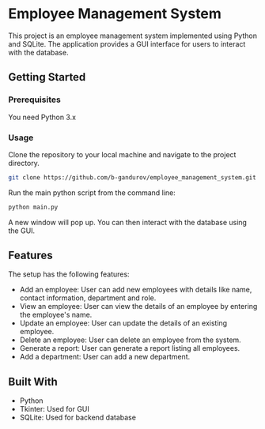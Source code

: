 # Employee Management System

This project is an employee management system implemented using Python and SQLite. The application provides a GUI interface for users to interact with the database.

## Getting Started

### Prerequisites

You need Python 3.x 

### Usage

Clone the repository to your local machine and navigate to the project directory.

```bash
git clone https://github.com/b-gandurov/employee_management_system.git
```

Run the main python script from the command line:

```bash
python main.py
```

A new window will pop up. You can then interact with the database using the GUI.

## Features

The setup has the following features:

- Add an employee: User can add new employees with details like name, contact information, department and role.
- View an employee: User can view the details of an employee by entering the employee's name.
- Update an employee: User can update the details of an existing employee.
- Delete an employee: User can delete an employee from the system.
- Generate a report: User can generate a report listing all employees.
- Add a department: User can add a new department.

## Built With

- Python
- Tkinter: Used for GUI
- SQLite: Used for backend database

